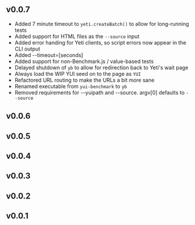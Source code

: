 v0.0.7
------

 * Added 7 minute timeout to `yeti.createBatch()` to allow for long-running tests
 * Added support for HTML files as the `--source` input
 * Added error handing for Yeti clients, so script errors now appear in the CLI output
 * Added --timeout=[seconds]
 * Added support for non-Benchmark.js / value-based tests
 * Delayed shutdown of `yb` to allow for redirection back to Yeti's wait page
 * Always load the WIP YUI seed on to the page as `YUI` 
 * Refactored URL routing to make the URLs a bit more sane
 * Renamed executable from `yui-benchmark` to `yb`
 * Removed requirements for --yuipath and --source. argv[0] defaults to `--source`

v0.0.6
------


v0.0.5
------


v0.0.4
------


v0.0.3
------


v0.0.2
------


v0.0.1
------

